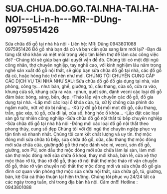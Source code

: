 SUA.CHUA.DO.GO.TAI.NHA-TAI.HA-NOI---Li-n-h---MR--DUng-0975951426
================================================================

Sửa chữa đồ gỗ tại nhà hà nội - Liên hệ: MR: Dũng 0943801088  0975951426   Đồ gỗ nhà bạn đã cũ và bạn cần sửa sang làm mới lại?  -Bạn đã từng rất khó khăn và mệt mỏi trong việc tìm kiếm thợ để làm các công việc đó?  -Chúng tôi sẽ giúp bạn giải quyết vấn đề đó. Chúng tôi có một đội ngũ công nhân, thợ chuyên nghiệp, tay nghề cao, với kinh nghiệm lâu năm trong nghề sản xuất đồ gỗ nội thất, sẽ giúp bạn sửa chữa đồ gỗ tại nhà, các đồ gỗ đã cũ, hoặc hỏng hóc trở nên như mới.   CHÚNG TÔI CHUYÊN CUNG CẤP CÁC DỊCH VỤ TẠI NHÀ NHƯ SAU:  Sửa chữa đồ gỗ đồ gia dụng tại nhà, văn phòng, công ty… như: bàn, ghế, giường, tủ, cầu thang, cửa sổ, cửa ra vào, khung cửa sổ, khung cửa ra vào. -phun, quét sơn, đánh vecni các loại đồ gỗ đảm bảo: bóng, sáng, bền, đẹp.  -Tháo lắp vận chuyển các đồ gỗ, đồ gia dụng tại nhà.  -Lắp mới các loại ổ khóa cửa, tủ, xử lý chống cửa phình do ngấm nước, nứt vỡ do bị nắng… -Xử lý đồ gỗ bị mối mọt đồ gỗ, cầu thang, trần, gác xép, tủ gỗ, cửa đi lại, của sổ, hỏng hóc ổ khóa… -Lắp đặt các loại sàn gỗ tự nhiên công nghiệp -Sửa chữa đồ gỗ nội thất tủ bếp chuyên nghiệp -Sửa chữa đồ gỗ tại nhà hà nội -Đóng mới các loại đồ gỗ nội thất theo phong thủy, cung số đẹp Chúng tôi với đội ngũ thợ chuyên ngiệp phục vụ tận tình và nhanh nhất. Chúng tôi cam kết chất lượng và uy tín.  thợ mộc đóng mới sửa chữa tủ bếp, sửa chữa đồ gỗ, cửa, cầu thang  thợ mộc đóng mới sửa chữa cửa, giườngđồ gỗ  thợ mộc đánh véc ni, vecni, sơn đồ gỗ, giường, sơn PU, sơn dầu  thợ mộc đóng mới sửa chữa làm lại sàn, làm mới sàn  thợ mộc đóng mới sửa chữa ổ khoá, thay mới khoá, bản lề, cửa xệ  thợ mộc tháo rỡ tủ, tháo rỡ đồ gỗ, tháo rỡ nội thất  thợ mộc tháo rỡ vận chuyển đồ gỗ, tháo rỡ vận chuyển nội thất  thợ mộc đóng mới và sửa chữa đồ gỗ gia đình cơ quan văn phòng  thợ mộc sửa chữa nội thất, sửa chữa gỗ, tủ, giường, bàn, kệ  Giá cả thảo thuận tại hiện trường. Chúng tôi phục vụ 24/24 tất cả các ngày trong tuần, chỉ trong địa bàn hà nội. Cám ơn!!!  Hotline  : 0943801088
